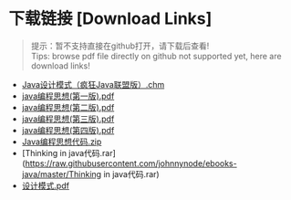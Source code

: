 # 下载链接 [Download Links]

> 提示：暂不支持直接在github打开，请下载后查看!<br>
> Tips: browse pdf file directly on github not supported yet, here are download links!

- [Java设计模式（疯狂Java联盟版）.chm](https://raw.githubusercontent.com/johnnynode/ebooks-java/master/Java设计模式（疯狂Java联盟版）.chm)
- [java编程思想(第一版).pdf](https://raw.githubusercontent.com/johnnynode/ebooks-java/master/java编程思想(第一版).pdf)
- [java编程思想(第二版).pdf](https://raw.githubusercontent.com/johnnynode/ebooks-java/master/java编程思想(第二版).pdf)
- [java编程思想(第三版).pdf](https://raw.githubusercontent.com/johnnynode/ebooks-java/master/java编程思想(第三版).pdf)
- [java编程思想(第四版).pdf](https://raw.githubusercontent.com/johnnynode/ebooks-java/master/java编程思想(第四版).pdf)
- [Java编程思想代码.zip](https://raw.githubusercontent.com/johnnynode/ebooks-java/master/Java编程思想代码.zip)
- [Thinking in java代码.rar](https://raw.githubusercontent.com/johnnynode/ebooks-java/master/Thinking in java代码.rar)
- [设计模式.pdf](https://raw.githubusercontent.com/johnnynode/ebooks-java/master/设计模式.pdf)